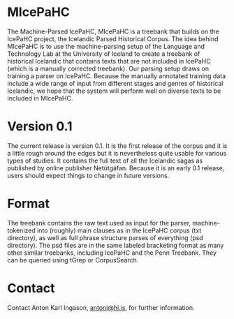 # MIcePaHC

The Machine-Parsed IcePaHC, MIcePaHC is a treebank that builds on the IcePaHC project, the Icelandic Parsed Historical Corpus. The idea behind MIcePaHC is to use the machine-parsing setup of the Language and Technology Lab at the University of Iceland to create a treebank of historical Icelandic that contains texts that are not included in IcePaHC (which is a manually corrected treebank). Our parsing setup draws on training a parser on IcePaHC. Because the manually annotated training data include a wide range of input from different stages and genres of historical Icelandic, we hope that the system will perform well on diverse texts to be included in MIcePaHC.

# Version 0.1

The current release is version 0.1. It is the first release of the corpus and it is a little rough around the edges but it is nevertheless quite usable for various types of studies. It contains the full text of all the Icelandic sagas as published by online publisher Netútgáfan. Because it is an early 0.1 release, users should expect things to change in future versions.

# Format

The treebank contains the raw text used as input for the parser, machine-tokenized into (roughly) main clauses as in the IcePaHC corpus (txt directory), as well as full phrase structure parses of everything (psd directory). The psd files are in the same labeled bracketing format as many other similar treebanks, including IcePaHC and the Penn Treebank. They can be queried using tGrep or CorpusSearch.

# Contact

Contact Anton Karl Ingason, antoni@hi.is, for further information.